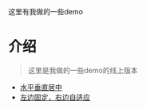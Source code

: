 这里有我做的一些demo



# 介绍

> 这里是我做的一些demo的线上版本

- [水平垂直居中](https://azhubaby.com/demo/水平垂直居中.html)
- [左边固定，右边自适应](https://azhubaby.com/demo/左边固定，右边自适应.html)
